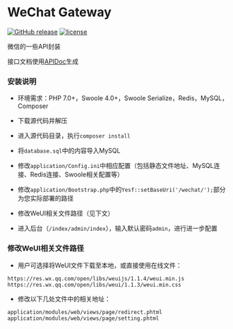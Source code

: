 # WeChat Gateway

[![GitHub release](https://img.shields.io/github/release/NeuShimmer/WeChatGateway.svg)](https://github.com/NeuShimmer/WeChatGateway/releases)
[![license](https://img.shields.io/github/license/NeuShimmer/WeChatGateway.svg)](https://github.com/NeuShimmer/WeChatGateway/blob/master/LICENSE)

微信的一些API封装

接口文档使用[APIDoc](http://apidocjs.com/)生成

### 安装说明

* 环境需求：PHP 7.0+，Swoole 4.0+，Swoole Serialize，Redis，MySQL，Composer

* 下载源代码并解压

* 进入源代码目录，执行`composer install`

* 将`database.sql`中的内容导入MySQL

* 修改`application/Config.ini`中相应配置（包括静态文件地址、MySQL连接、Redis连接、Swoole相关配置等）

* 修改`application/Bootstrap.php`中的`Yesf::setBaseUri('/wechat/');`部分为您实际部署的路径

* 修改WeUI相关文件路径（见下文）

* 进入后台（`/index/admin/index`），输入默认密码`admin`，进行进一步配置

### 修改WeUI相关文件路径

* 用户可选择将WeUI文件下载至本地，或直接使用在线文件：

```
https://res.wx.qq.com/open/libs/weuijs/1.1.4/weui.min.js
https://res.wx.qq.com/open/libs/weui/1.1.3/weui.min.css
```

* 修改以下几处文件中的相关地址：

```
application/modules/web/views/page/redirect.phtml
application/modules/web/views/page/setting.phtml
```
